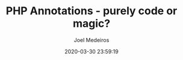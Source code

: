 ---
layout:     post
title:      PHP Annotations - purely code or magic?
date:       2020-03-30 23:59:19
author:     Joel Medeiros
summary:    
categories: php
thumbnail:  
tags:
 - php
 - annotations
---